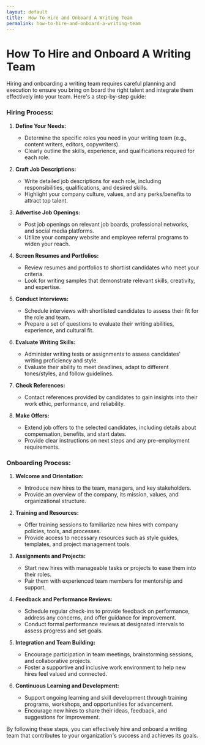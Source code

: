 ```yaml
---
layout: default
title:  How To Hire and Onboard A Writing Team
permalink: how-to-hire-and-onboard-a-writing-team
---
```


<h1>How To Hire and Onboard A Writing Team</h1>

Hiring and onboarding a writing team requires careful planning and execution to ensure you bring on board the right talent and integrate them effectively into your team. Here's a step-by-step guide:

### Hiring Process:

1. **Define Your Needs:**
   - Determine the specific roles you need in your writing team (e.g., content writers, editors, copywriters).
   - Clearly outline the skills, experience, and qualifications required for each role.

2. **Craft Job Descriptions:**
   - Write detailed job descriptions for each role, including responsibilities, qualifications, and desired skills.
   - Highlight your company culture, values, and any perks/benefits to attract top talent.

3. **Advertise Job Openings:**
   - Post job openings on relevant job boards, professional networks, and social media platforms.
   - Utilize your company website and employee referral programs to widen your reach.

4. **Screen Resumes and Portfolios:**
   - Review resumes and portfolios to shortlist candidates who meet your criteria.
   - Look for writing samples that demonstrate relevant skills, creativity, and expertise.

5. **Conduct Interviews:**
   - Schedule interviews with shortlisted candidates to assess their fit for the role and team.
   - Prepare a set of questions to evaluate their writing abilities, experience, and cultural fit.

6. **Evaluate Writing Skills:**
   - Administer writing tests or assignments to assess candidates' writing proficiency and style.
   - Evaluate their ability to meet deadlines, adapt to different tones/styles, and follow guidelines.

7. **Check References:**
   - Contact references provided by candidates to gain insights into their work ethic, performance, and reliability.

8. **Make Offers:**
   - Extend job offers to the selected candidates, including details about compensation, benefits, and start dates.
   - Provide clear instructions on next steps and any pre-employment requirements.

### Onboarding Process:

1. **Welcome and Orientation:**
   - Introduce new hires to the team, managers, and key stakeholders.
   - Provide an overview of the company, its mission, values, and organizational structure.

2. **Training and Resources:**
   - Offer training sessions to familiarize new hires with company policies, tools, and processes.
   - Provide access to necessary resources such as style guides, templates, and project management tools.

3. **Assignments and Projects:**
   - Start new hires with manageable tasks or projects to ease them into their roles.
   - Pair them with experienced team members for mentorship and support.

4. **Feedback and Performance Reviews:**
   - Schedule regular check-ins to provide feedback on performance, address any concerns, and offer guidance for improvement.
   - Conduct formal performance reviews at designated intervals to assess progress and set goals.

5. **Integration and Team Building:**
   - Encourage participation in team meetings, brainstorming sessions, and collaborative projects.
   - Foster a supportive and inclusive work environment to help new hires feel valued and connected.

6. **Continuous Learning and Development:**
   - Support ongoing learning and skill development through training programs, workshops, and opportunities for advancement.
   - Encourage new hires to share their ideas, feedback, and suggestions for improvement.

By following these steps, you can effectively hire and onboard a writing team that contributes to your organization's success and achieves its goals.
